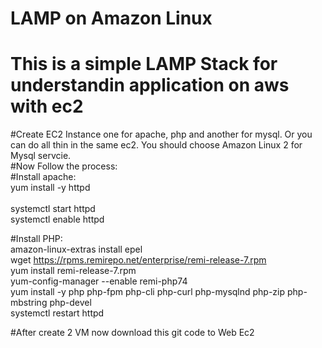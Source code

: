 # LAMP on Amazon Linux 

# This is a simple LAMP Stack for understandin application on aws with ec2 </br>

#Create EC2 Instance one for apache, php and another for mysql. Or you can do all thin in the same ec2. You should choose Amazon Linux 2 for Mysql servcie. </br>
#Now Follow the process: </br>
#Install apache: </br>
 	yum install -y httpd </br> </br>
  	systemctl start httpd </br>
   	systemctl enable httpd </br>
	
#Install PHP: </br>
	amazon-linux-extras install epel  </br>
	wget https://rpms.remirepo.net/enterprise/remi-release-7.rpm </br>
 	yum install remi-release-7.rpm </br>
  	yum-config-manager --enable remi-php74 </br>
	yum install -y php php-fpm php-cli php-curl php-mysqlnd php-zip php-mbstring php-devel </br>
 	systemctl restart httpd </br>

#After create 2 VM now download this git code to Web Ec2  </br>
